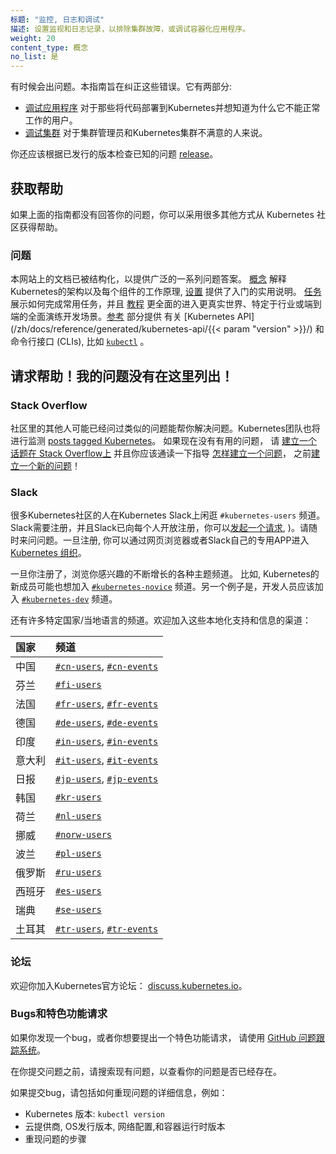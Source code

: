 ```yaml
---
标题: "监控, 日志和调试"
描述: 设置监视和日志记录，以排除集群故障，或调试容器化应用程序。
weight: 20
content_type: 概念
no_list: 是
---
```


<!--
---
title: "Monitoring, Logging, and Debugging"
description: Set up monitoring and logging to troubleshoot a cluster, or debug a containerized application.
weight: 20
reviewers:
- brendandburns
- davidopp
content_type: concept
no_list: true
---
-->
<!-- overview -->
<!--
Sometimes things go wrong. This guide is aimed at making them right. It has
two sections:

* [Debugging your application](/docs/tasks/debug/debug-application/) - Useful
  for users who are deploying code into Kubernetes and wondering why it is not working.
* [Debugging your cluster](/docs/tasks/debug/debug-cluster/) - Useful
  for cluster administrators and people whose Kubernetes cluster is unhappy.

You should also check the known issues for the [release](https://github.com/kubernetes/kubernetes/releases)
you're using.
-->

有时候会出问题。本指南旨在纠正这些错误。它有两部分:

* [调试应用程序](/docs/tasks/debug/debug-application/) 对于那些将代码部署到Kubernetes并想知道为什么它不能正常工作的用户。
* [调试集群](/docs/tasks/debug/debug-cluster/) 对于集群管理员和Kubernetes集群不满意的人来说。

你还应该根据已发行的版本检查已知的问题 [release](https://github.com/kubernetes/kubernetes/releases)。

<!-- body -->

## 获取帮助
<!--
If your problem isn't answered by any of the guides above, there are variety of
ways for you to get help from the Kubernetes community.
-->

如果上面的指南都没有回答你的问题，你可以采用很多其他方式从 Kubernetes 社区获得帮助。

### 问题 
<!--
The documentation on this site has been structured to provide answers to a wide
range of questions. [Concepts](/docs/concepts/) explain the Kubernetes
architecture and how each component works, while [Setup](/docs/setup/) provides
practical instructions for getting started. [Tasks](/docs/tasks/) show how to
accomplish commonly used tasks, and [Tutorials](/docs/tutorials/) are more
comprehensive walkthroughs of real-world, industry-specific, or end-to-end
development scenarios. The [Reference](/docs/reference/) section provides
detailed documentation on the [Kubernetes API](/docs/reference/generated/kubernetes-api/{{< param "version" >}}/)
and command-line interfaces (CLIs), such as [`kubectl`](/docs/reference/kubectl/).
-->

本网站上的文档已被结构化，以提供广泛的一系列问题答案。 [概念](/zh/docs/concepts/) 解释Kubernetes的架构以及每个组件的工作原理,  [设置](/zh/docs/setup/) 提供了入门的实用说明。  [任务](/zh/docs/tasks/) 展示如何完成常用任务，并且 [教程](/zh/docs/tutorials/) 更全面的进入更真实世界、特定于行业或端到端的全面演练开发场景。[参考](/zh/docs/reference/) 部分提供
有关 [Kubernetes API](/zh/docs/reference/generated/kubernetes-api/{{< param "version" >}}/)
和命令行接口 (CLIs), 比如 [`kubectl`](/zh/docs/reference/kubectl/) 。

## 请求帮助！我的问题没有在这里列出！

### Stack Overflow
<!--
Someone else from the community may have already asked a similar question or may
be able to help with your problem. The Kubernetes team will also monitor
[posts tagged Kubernetes](https://stackoverflow.com/questions/tagged/kubernetes).
If there aren't any existing questions that help, **please [ensure that your question is on-topic on Stack Overflow](https://stackoverflow.com/help/on-topic)
and that you read through the guidance on [how to ask a new question](https://stackoverflow.com/help/how-to-ask)**,
before [asking a new one](https://stackoverflow.com/questions/ask?tags=kubernetes)!
-->

社区里的其他人可能已经问过类似的问题能帮你解决问题。Kubernetes团队也将进行监测
[posts tagged Kubernetes](https://stackoverflow.com/questions/tagged/kubernetes)。
如果现在没有有用的问题， 请 [建立一个话题在 Stack Overflow上](https://stackoverflow.com/help/on-topic)
并且你应该通读一下指导 [怎样建立一个问题](https://stackoverflow.com/help/how-to-ask)，
之前[建立一个新的问题](https://stackoverflow.com/questions/ask?tags=kubernetes)！

### Slack
<!--
Many people from the Kubernetes community hang out on Kubernetes Slack in the `#kubernetes-users` channel.
Slack requires registration; you can [request an invitation](https://slack.kubernetes.io),
and registration is open to everyone). Feel free to come and ask any and all questions.
Once registered, access the [Kubernetes organisation in Slack](https://kubernetes.slack.com)
via your web browser or via Slack's own dedicated app.

Once you are registered, browse the growing list of channels for various subjects of
interest. For example, people new to Kubernetes may also want to join the
[`#kubernetes-novice`](https://kubernetes.slack.com/messages/kubernetes-novice) channel. As another example, developers should join the
[`#kubernetes-dev`](https://kubernetes.slack.com/messages/kubernetes-dev) channel.

There are also many country specific / local language channels. Feel free to join
these channels for localized support and info:

{{< table caption="Country / language specific Slack channels" >}}
Country | Channels
-->

很多Kubernetes社区的人在Kubernetes Slack上闲逛 `#kubernetes-users` 频道。
Slack需要注册，并且Slack已向每个人开放注册，你可以[发起一个请求](https://slack.kubernetes.io),
)。请随时来问问题。一旦注册, 你可以通过网页浏览器或者Slack自己的专用APP进入[Kubernetes 组织](https://kubernetes.slack.com)。


一旦你注册了，浏览你感兴趣的不断增长的各种主题频道。 比如, Kubernetes的新成员可能也想加入
[`#kubernetes-novice`](https://kubernetes.slack.com/messages/kubernetes-novice) 频道。另一个例子是，开发人员应该加入
[`#kubernetes-dev`](https://kubernetes.slack.com/messages/kubernetes-dev) 频道。

还有许多特定国家/当地语言的频道。欢迎加入这些本地化支持和信息的渠道：

国家 | 频道
:---------|:------------
中国 | [`#cn-users`](https://kubernetes.slack.com/messages/cn-users), [`#cn-events`](https://kubernetes.slack.com/messages/cn-events)
芬兰 | [`#fi-users`](https://kubernetes.slack.com/messages/fi-users)
法国 | [`#fr-users`](https://kubernetes.slack.com/messages/fr-users), [`#fr-events`](https://kubernetes.slack.com/messages/fr-events)
德国 | [`#de-users`](https://kubernetes.slack.com/messages/de-users), [`#de-events`](https://kubernetes.slack.com/messages/de-events)
印度 | [`#in-users`](https://kubernetes.slack.com/messages/in-users), [`#in-events`](https://kubernetes.slack.com/messages/in-events)
意大利 | [`#it-users`](https://kubernetes.slack.com/messages/it-users), [`#it-events`](https://kubernetes.slack.com/messages/it-events)
日报 | [`#jp-users`](https://kubernetes.slack.com/messages/jp-users), [`#jp-events`](https://kubernetes.slack.com/messages/jp-events)
韩国 | [`#kr-users`](https://kubernetes.slack.com/messages/kr-users)
荷兰| [`#nl-users`](https://kubernetes.slack.com/messages/nl-users)
挪威 | [`#norw-users`](https://kubernetes.slack.com/messages/norw-users)
波兰 | [`#pl-users`](https://kubernetes.slack.com/messages/pl-users)
俄罗斯 | [`#ru-users`](https://kubernetes.slack.com/messages/ru-users)
西班牙 | [`#es-users`](https://kubernetes.slack.com/messages/es-users)
瑞典 | [`#se-users`](https://kubernetes.slack.com/messages/se-users)
土耳其 | [`#tr-users`](https://kubernetes.slack.com/messages/tr-users), [`#tr-events`](https://kubernetes.slack.com/messages/tr-events)

<!--
### Forum

You're welcome to join the official Kubernetes Forum: [discuss.kubernetes.io](https://discuss.kubernetes.io).

### Bugs and feature requests
If you have what looks like a bug, or you would like to make a feature request,
please use the [GitHub issue tracking system](https://github.com/kubernetes/kubernetes/issues).

Before you file an issue, please search existing issues to see if your issue is
already covered.

If filing a bug, please include detailed information about how to reproduce the
problem, such as:

* Kubernetes version: `kubectl version`
* Cloud provider, OS distro, network configuration, and container runtime version
* Steps to reproduce the problem
-->

### 论坛

欢迎你加入Kubernetes官方论坛： [discuss.kubernetes.io](https://discuss.kubernetes.io)。

### Bugs和特色功能请求

如果你发现一个bug，或者你想要提出一个特色功能请求，
请使用 [GitHub 问题跟踪系统](https://github.com/kubernetes/kubernetes/issues)。

在你提交问题之前，请搜索现有问题，以查看你的问题是否已经存在。

如果提交bug，请包括如何重现问题的详细信息，例如：

* Kubernetes 版本: `kubectl version`
* 云提供商, OS发行版本, 网络配置,和容器运行时版本
* 重现问题的步骤
